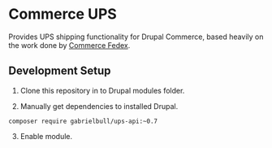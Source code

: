 Commerce UPS
=================

Provides UPS shipping functionality for Drupal Commerce, based heavily on the work done by [Commerce Fedex](https://github.com/bmcclure/drupal-commerce_fedex).

## Development Setup

1. Clone this repository in to Drupal modules folder.

2. Manually get dependencies to installed Drupal.

`composer require gabrielbull/ups-api:~0.7`

3. Enable module.
